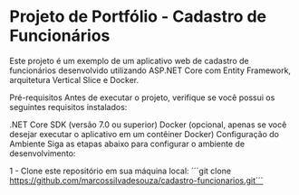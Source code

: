 # Projeto de Portfólio - Cadastro de Funcionários
Este projeto é um exemplo de um aplicativo web de cadastro de funcionários desenvolvido utilizando ASP.NET Core com Entity Framework, arquitetura Vertical Slice e Docker.

Pré-requisitos
Antes de executar o projeto, verifique se você possui os seguintes requisitos instalados:

.NET Core SDK (versão 7.0 ou superior)
Docker (opcional, apenas se você desejar executar o aplicativo em um contêiner Docker)
Configuração do Ambiente
Siga as etapas abaixo para configurar o ambiente de desenvolvimento:

1 - Clone este repositório em sua máquina local:
´´´git clone  https://github.com/marcossilvadesouza/cadastro-funcionarios.git´´´
